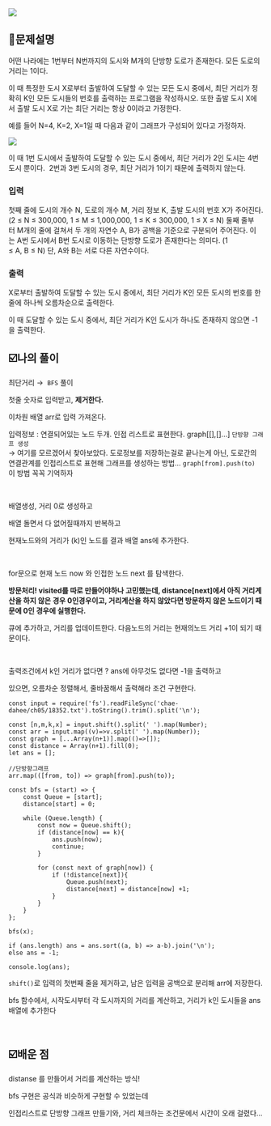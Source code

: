 <img src = "https://img1.daumcdn.net/thumb/R1280x0/?scode=mtistory2&fname=https%3A%2F%2Fblog.kakaocdn.net%2Fdn%2Fbt9x0y%2FbtsG3zTTPfM%2FwcXBXXWs3ylLhfEKRX5VyK%2Fimg.png" originWidth:500 originHeight:499 style:alignCenter>

## 🙌문제설명

어떤 나라에는 1번부터 N번까지의 도시와 M개의 단방향 도로가 존재한다. 모든 도로의 거리는 1이다.

이 때 특정한 도시 X로부터 출발하여 도달할 수 있는 모든 도시 중에서, 최단 거리가 정확히 K인 모든 도시들의 번호를 출력하는 프로그램을 작성하시오. 또한 출발 도시 X에서 출발 도시 X로 가는 최단 거리는 항상 0이라고 가정한다.

예를 들어 N=4, K=2, X=1일 때 다음과 같이 그래프가 구성되어 있다고 가정하자.

<img src = "https://img1.daumcdn.net/thumb/R1280x0/?scode=mtistory2&fname=https%3A%2F%2Fblog.kakaocdn.net%2Fdn%2Fsqvvh%2FbtsGZOee5Dn%2Fuj3uYMMwsNtW6OCpQJksC1%2Fimg.jpg" originWidth:495 originHeight:193 style:alignCenter>

이 때 1번 도시에서 출발하여 도달할 수 있는 도시 중에서, 최단 거리가 2인 도시는 4번 도시 뿐이다.  2번과 3번 도시의 경우, 최단 거리가 1이기 때문에 출력하지 않는다.

### 입력

첫째 줄에 도시의 개수 N, 도로의 개수 M, 거리 정보 K, 출발 도시의 번호 X가 주어진다. (2 ≤ N ≤ 300,000, 1 ≤ M ≤ 1,000,000, 1 ≤ K ≤ 300,000, 1 ≤ X ≤ N) 둘째 줄부터 M개의 줄에 걸쳐서 두 개의 자연수 A, B가 공백을 기준으로 구분되어 주어진다. 이는 A번 도시에서 B번 도시로 이동하는 단방향 도로가 존재한다는 의미다. (1 ≤ A, B ≤ N) 단, A와 B는 서로 다른 자연수이다.

### 출력

X로부터 출발하여 도달할 수 있는 도시 중에서, 최단 거리가 K인 모든 도시의 번호를 한 줄에 하나씩 오름차순으로 출력한다.

이 때 도달할 수 있는 도시 중에서, 최단 거리가 K인 도시가 하나도 존재하지 않으면 -1을 출력한다.

## ☑️나의 풀이

최단거리 →  `BFS` 풀이

첫줄 숫자로 입력받고, **제거한다.**

이차원 배열 arr로 입력 가져온다.

입력정보 : 연결되어있는 노드 두개. 인접 리스트로 표현한다. graph\[\[\],\[\]...\] `단방향 그래프 생성`
<br>
→ 여기를 모르겠어서 찾아보았다. 도로정보를 저장하는걸로 끝나는게 아닌, 도로간의 연결관계를 인접리스트로 표현해 그래프를 생성하는 방법... `graph[from].push(to)` 이 방법 꼭꼭 기억하자

<br>

배열생성, 거리 0로 생성하고

배열 돌면서 다 없어질때까지 반복하고

현재노드와의 거리가 (k)인 노드를 결과 배열 ans에 추가한다.

<br>

for문으로 현재 노드 now 와 인접한 노드 next 를 탐색한다.

**방문처리! visited를 따로 만들어야하나 고민했는데, distance\[next\]에서 아직 거리계산을 하지 않은 경우 0인경우이고, 거리계산을 하지 않았다면 방문하지 않은 노드이기 때문에 0인 경우에 실행한다.**

큐에 추가하고, 거리를 업데이트한다. 다음노드의 거리는 현재의노드 거리 +1이 되기 때문이다.

<br>

출력조건에서 k인 거리가 없다면 ? ans에 아무것도 없다면 -1을 출력하고

있으면, 오름차순 정렬해서, 줄바꿈해서 출력해라 조건 구현한다.

```
const input = require('fs').readFileSync('chae-dahee/ch05/18352.txt').toString().trim().split('\n');

const [n,m,k,x] = input.shift().split(' ').map(Number);
const arr = input.map((v)=>v.split(' ').map(Number));
const graph = [...Array(n+1)].map(()=>[]);
const distance = Array(n+1).fill(0);
let ans = [];

//단방향그래프
arr.map(([from, to]) => graph[from].push(to));

const bfs = (start) => {
    const Queue = [start];
    distance[start] = 0;

    while (Queue.length) {
        const now = Queue.shift();
        if (distance[now] == k){
            ans.push(now);
            continue;
        }

        for (const next of graph[now]) {
            if (!distance[next]){
                Queue.push(next);
                distance[next] = distance[now] +1;
            }
        }
    }
};

bfs(x);

if (ans.length) ans = ans.sort((a, b) => a-b).join('\n');
else ans = -1;

console.log(ans);
```

`shift()`로 입력의 첫번째 줄을 제거하고, 남은 입력을 공백으로 분리해 arr에 저장한다.

bfs 함수에서, 시작도시부터 각 도시까지의 거리를 계산하고, 거리가 k인 도시들을 ans 배열에 추가한다

<br>

## ☑️배운 점

distanse 를 만들어서 거리를 계산하는 방식!

bfs 구현은 공식과 비슷하게 구현할 수 있었는데

인접리스트로 단방향 그래프 만들기와, 거리 체크하는 조건문에서 시간이 오래 걸렸다...
